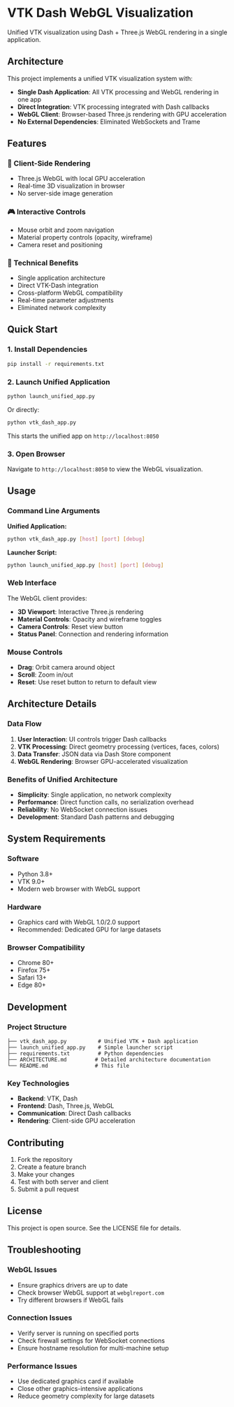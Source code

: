 # VTK Dash WebGL Visualization

Unified VTK visualization using Dash + Three.js WebGL rendering in a single application.

## Architecture

This project implements a unified VTK visualization system with:

- **Single Dash Application**: All VTK processing and WebGL rendering in one app
- **Direct Integration**: VTK processing integrated with Dash callbacks
- **WebGL Client**: Browser-based Three.js rendering with GPU acceleration
- **No External Dependencies**: Eliminated WebSockets and Trame

## Features

### 🎨 Client-Side Rendering
- Three.js WebGL with local GPU acceleration
- Real-time 3D visualization in browser
- No server-side image generation

### 🎮 Interactive Controls
- Mouse orbit and zoom navigation
- Material property controls (opacity, wireframe)
- Camera reset and positioning

### 🔧 Technical Benefits
- Single application architecture
- Direct VTK-Dash integration
- Cross-platform WebGL compatibility
- Real-time parameter adjustments
- Eliminated network complexity

## Quick Start

### 1. Install Dependencies

```bash
pip install -r requirements.txt
```

### 2. Launch Unified Application

```bash
python launch_unified_app.py
```

Or directly:
```bash
python vtk_dash_app.py
```

This starts the unified app on `http://localhost:8050`

### 3. Open Browser

Navigate to `http://localhost:8050` to view the WebGL visualization.

## Usage

### Command Line Arguments

**Unified Application:**
```bash
python vtk_dash_app.py [host] [port] [debug]
```

**Launcher Script:**
```bash
python launch_unified_app.py [host] [port] [debug]
```

### Web Interface

The WebGL client provides:
- **3D Viewport**: Interactive Three.js rendering
- **Material Controls**: Opacity and wireframe toggles
- **Camera Controls**: Reset view button
- **Status Panel**: Connection and rendering information

### Mouse Controls

- **Drag**: Orbit camera around object
- **Scroll**: Zoom in/out
- **Reset**: Use reset button to return to default view

## Architecture Details

### Data Flow

1. **User Interaction**: UI controls trigger Dash callbacks
2. **VTK Processing**: Direct geometry processing (vertices, faces, colors)
3. **Data Transfer**: JSON data via Dash Store component
4. **WebGL Rendering**: Browser GPU-accelerated visualization

### Benefits of Unified Architecture

- **Simplicity**: Single application, no network complexity
- **Performance**: Direct function calls, no serialization overhead
- **Reliability**: No WebSocket connection issues
- **Development**: Standard Dash patterns and debugging

## System Requirements

### Software
- Python 3.8+
- VTK 9.0+
- Modern web browser with WebGL support

### Hardware
- Graphics card with WebGL 1.0/2.0 support
- Recommended: Dedicated GPU for large datasets

### Browser Compatibility
- Chrome 80+
- Firefox 75+
- Safari 13+
- Edge 80+

## Development

### Project Structure

```
├── vtk_dash_app.py          # Unified VTK + Dash application
├── launch_unified_app.py    # Simple launcher script
├── requirements.txt         # Python dependencies
├── ARCHITECTURE.md         # Detailed architecture documentation
└── README.md               # This file
```

### Key Technologies

- **Backend**: VTK, Dash
- **Frontend**: Dash, Three.js, WebGL
- **Communication**: Direct Dash callbacks
- **Rendering**: Client-side GPU acceleration

## Contributing

1. Fork the repository
2. Create a feature branch
3. Make your changes
4. Test with both server and client
5. Submit a pull request

## License

This project is open source. See the LICENSE file for details.

## Troubleshooting

### WebGL Issues
- Ensure graphics drivers are up to date
- Check browser WebGL support at `webglreport.com`
- Try different browsers if WebGL fails

### Connection Issues
- Verify server is running on specified ports
- Check firewall settings for WebSocket connections
- Ensure hostname resolution for multi-machine setup

### Performance Issues
- Use dedicated graphics card if available
- Close other graphics-intensive applications
- Reduce geometry complexity for large datasets 